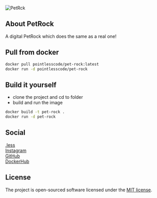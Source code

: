 ![PetRck](https://github.com/pointless-code/pet-rock/assets/18129171/24775ce9-e4d4-45b0-b1c4-fb5d023679d9)

## About PetRock

A digital PetRock which does the same as a real one!

## Pull from docker

```bash
docker pull pointlesscode/pet-rock:latest
docker run -d pointlesscode/pet-rock
```

## Build it yourself
- clone the project and cd to folder
- build and run the image
```bash
docker build -t pet-rock .
docker run -d pet-rock
```

## Social

<a href="https://pointlesscode.dev/">.less</a><br>
<a href="https://www.instagram.com/pointlesscode/">Instagram</a><br>
<a href="https://github.com/pointless-code">GitHub</a><br>
<a href="https://hub.docker.com/u/pointlesscode">DockerHub</a>

## License

The project is open-sourced software licensed under the [MIT license](https://opensource.org/licenses/MIT).
